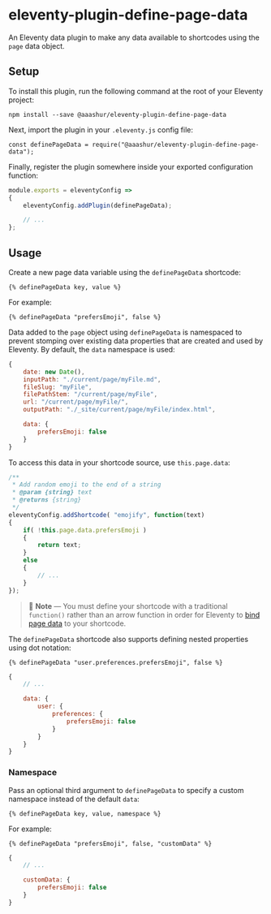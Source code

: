 # eleventy-plugin-define-page-data

An Eleventy data plugin to make any data available to shortcodes using the `page` data object.

## Setup

To install this plugin, run the following command at the root of your Eleventy project:

```
npm install --save @aaashur/eleventy-plugin-define-page-data
```

Next, import the plugin in your `.eleventy.js` config file:

```
const definePageData = require("@aaashur/eleventy-plugin-define-page-data");
```

Finally, register the plugin somewhere inside your exported configuration function:

```javascript
module.exports = eleventyConfig =>
{
	eleventyConfig.addPlugin(definePageData);

	// ...
};
```

## Usage

Create a new page data variable using the `definePageData` shortcode:

```nunjucks
{% definePageData key, value %}
```

For example:

```nunjucks
{% definePageData "prefersEmoji", false %}
```

Data added to the `page` object using `definePageData` is namespaced to prevent stomping over existing data properties that are created and used by Eleventy. By default, the `data` namespace is used:

```javascript
{
    date: new Date(),
    inputPath: "./current/page/myFile.md",
    fileSlug: "myFile",
    filePathStem: "/current/page/myFile",
    url: "/current/page/myFile/",
    outputPath: "./_site/current/page/myFile/index.html",

    data: {
        prefersEmoji: false
    }
}
```

To access this data in your shortcode source, use `this.page.data`:

```javascript
/**
 * Add random emoji to the end of a string
 * @param {string} text
 * @returns {string}
 */
eleventyConfig.addShortcode( "emojify", function(text)
{
    if( !this.page.data.prefersEmoji )
    {
        return text;
    }
    else
    {
        // ...
    }
});
```

> 🎈 **Note** — You must define your shortcode with a traditional `function()` rather than an arrow function in order for Eleventy to [bind page data](https://www.11ty.dev/docs/languages/nunjucks/#access-to-page-data-values) to your shortcode.

The `definePageData` shortcode also supports defining nested properties using dot notation:

```nunjucks
{% definePageData "user.preferences.prefersEmoji", false %}
```

```javascript
{
    // ...

    data: {
        user: {
            preferences: {
                prefersEmoji: false
            }
        }
    }
}
```

### Namespace

Pass an optional third argument to `definePageData` to specify a custom namespace instead of the default `data`:

```nunjucks
{% definePageData key, value, namespace %}
```

For example:

```nunjucks
{% definePageData "prefersEmoji", false, "customData" %}
```

```javascript
{
    // ...

    customData: {
        prefersEmoji: false
    }
}
```
